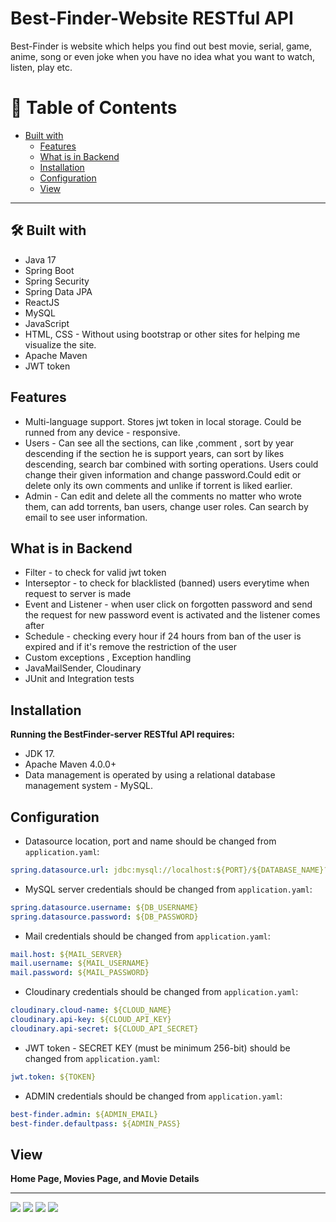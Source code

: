 # Best-Finder-Website RESTful API
 Best-Finder is website which helps you find out best movie, serial, game, anime, song or even joke when you have no idea what you want to watch, listen, play etc.                                             
 
   # :notebook_with_decorative_cover: Table of Contents 
- [Built with](#built-with)
  * [Features](#features)
  * [What is in Backend](#what-is-in-backend)
  * [Installation](#installation)
  * [Configuration](#configuration)
  * [View](#view)

<hr /> 

  ## 🛠 Built with
 - Java 17
 - Spring Boot
 - Spring Security
 - Spring Data JPA
 - ReactJS
 - MySQL
 - JavaScript
 - HTML, CSS - Without using bootstrap or other sites for helping me visualize the site.
 - Apache Maven
 - JWT token

 ## Features
 - Multi-language support. Stores jwt token in local storage. Could be runned from any device - responsive.
 - Users - Can see all the sections, can like ,comment , sort by year descending if the section he is support years,
  can sort by likes descending, search bar combined with sorting operations. Users could change their given 
 information and change password.Could edit or delete only its own comments and unlike if torrent is liked earlier.
 - Admin - Can edit and delete all the comments no matter who wrote them, can add torrents, ban users, change user 
 roles. Can search by email to see user information.

 ## What is in Backend
 - Filter - to check for valid jwt token
 - Interseptor - to check for blacklisted (banned) users everytime when request to server is made
 - Event and Listener - when user click on forgotten password and send the request for new password event is activated and the listener comes after
 - Schedule - checking every hour if 24 hours from ban of the user is expired and if it's remove the restriction of the user
 - Custom exceptions , Exception handling
 - JavaMailSender, Cloudinary
 - JUnit and Integration tests
 ## Installation
 <strong>Running the BestFinder-server RESTful API requires:</strong>
 -  JDK 17.
 -  Apache Maven 4.0.0+
 -  Data management is operated by using a relational database management system - MySQL.
 ## Configuration
  - Datasource location, port and name should be changed from ```application.yaml```:
```yaml 
spring.datasource.url: jdbc:mysql://localhost:${PORT}/${DATABASE_NAME}?allowPublicKeyRetrieval=true
```
- MySQL server credentials should be changed from ```application.yaml```:

```yaml 
spring.datasource.username: ${DB_USERNAME}
spring.datasource.password: ${DB_PASSWORD}
```
- Mail credentials should be changed from ```application.yaml```:
```yaml
mail.host: ${MAIL_SERVER}
mail.username: ${MAIL_USERNAME}
mail.password: ${MAIL_PASSWORD}
```

- Cloudinary credentials should be changed from ```application.yaml```:
```yaml
cloudinary.cloud-name: ${CLOUD_NAME}
cloudinary.api-key: ${CLOUD_API_KEY}
cloudinary.api-secret: ${CLOUD_API_SECRET}
```
- JWT token - SECRET KEY (must be minimum 256-bit) should be changed from ```application.yaml```:
  
```yaml
jwt.token: ${TOKEN}
```

- ADMIN credentials should be changed from ```application.yaml```:
  
```yaml
best-finder.admin: ${ADMIN_EMAIL}
best-finder.defaultpass: ${ADMIN_PASS}
```
## View 
 <strong>Home Page, Movies Page, and Movie Details </strong>
 <hr/>
<img src="https://github.com/Georgi133/Best-Finder-Website/assets/117848275/b87f7b23-fd8c-4400-ad30-eedacd2b9a19" />
<img src="https://github.com/Georgi133/Best-Finder-Website/assets/117848275/51887cc6-10b9-4555-a062-2f88e93f4cb2" />
<img src="https://github.com/Georgi133/Best-Finder-Website/assets/117848275/2391c93f-db73-4a0d-92be-9d98e08d66fb" />
<img src="https://github.com/Georgi133/Best-Finder-Website/assets/117848275/fb1eb17e-2199-4af2-8bf7-9659c661f46d" />
  
   


   
   
 
 
